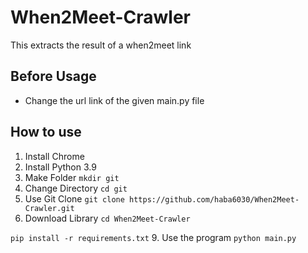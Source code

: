 # When2Meet-Crawler
This extracts the result of a when2meet link

## Before Usage
- Change the url link of the given main.py file

## How to use
1. Install Chrome
2. Install Python 3.9
3. Make Folder
`mkdir git`
4. Change Directory
`cd git`
5. Use Git Clone
`git clone https://github.com/haba6030/When2Meet-Crawler.git`
7. Download Library
`cd When2Meet-Crawler`

`pip install -r requirements.txt`
9. Use the program
`python main.py` 
